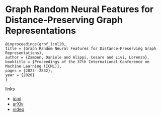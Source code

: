 # Graph Random Neural Features for Distance-Preserving Graph Representations

```
@inproceedings{grnf_icml20,
title = {Graph Random Neural Features for Distance-Preserving Graph Representations},
author = {Zambon, Daniele and Alippi, Cesare and Livi, Lorenzo},
booktitle = {Proceedings of the 37th International Conference on Machine Learning (ICML)},
pages = {2823--2832},
year = {2020}
}
```

links
- [icml](https://proceedings.icml.cc/book/3503.pdf)
- [arXiv](https://arxiv.org/abs/1909.03790)
- [video](https://slideslive.com/38927757)
